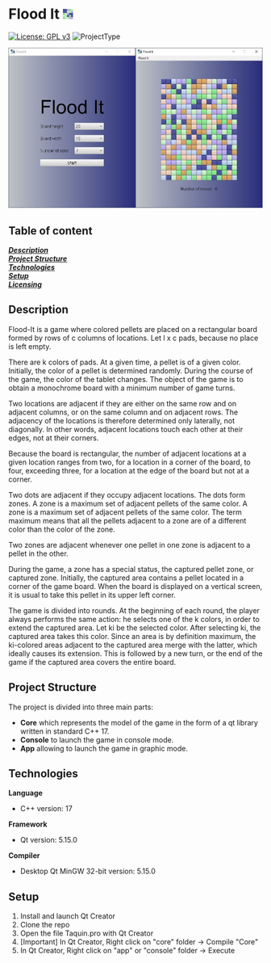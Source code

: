 # Flood It <img src="./app/resources/img/logo.jpg" width="20" height="20">

[![License: GPL v3](https://img.shields.io/badge/License-GPLv3-blue.svg)](https://www.gnu.org/licenses/gpl-3.0)
![ProjectType](https://img.shields.io/badge/ProjectType-School-blue)

<img src="./app/resources/img/synopsis.jpg">

## Table of content

***[Description](#description)***  
***[Project Structure](#project-structure)***  
***[Technologies](#technologies)***  
***[Setup](#setup)***  
***[Licensing](#licensing)***  

## Description

Flood-It is a game where colored pellets are placed on a rectangular board formed by rows of c columns of locations. Let l x c pads, because no place is left empty.  

There are k colors of pads. At a given time, a pellet is of a given color. Initially, the color of a pellet is determined randomly. During the course of the game, the color of the tablet changes. The object of the game is to obtain a monochrome board with a minimum number of game turns.  

Two locations are adjacent if they are either on the same row and on adjacent columns, or on the same column and on adjacent rows. The adjacency of the locations is therefore determined only laterally, not diagonally. In other words, adjacent locations touch each other at their edges, not at their corners.  

Because the board is rectangular, the number of adjacent locations at a given location ranges from two, for a location in a corner of the board, to four, exceeding three, for a location at the edge of the board but not at a corner.  
 
Two dots are adjacent if they occupy adjacent locations. The dots form zones. A zone is a maximum set of adjacent pellets of the same color. A zone is a maximum set of adjacent pellets of the same color. The term maximum means that all the pellets adjacent to a zone are of a different color than the color of the zone.  
 
Two zones are adjacent whenever one pellet in
one zone is adjacent to a pellet in the other. 

During the game, a zone has a special status, the captured pellet zone, or captured zone. Initially, the captured area contains a pellet located in a corner of the game board. When the board is displayed on a vertical screen, it is usual to take this pellet in its upper left corner. 

The game is divided into rounds. At the beginning of each round, the player always performs the same action: he selects one of the k colors, in order to extend the captured area. Let ki be the selected color. After selecting ki, the captured area takes this color. Since an area is by definition maximum, the ki-colored areas adjacent to the captured area merge with the latter, which ideally causes its extension.  This is followed by a new turn, or the end of the game if the captured area covers the entire board.

## Project Structure  

The project is divided into three main parts:
- **Core** which represents the model of the game in the form of a qt library written in standard C++ 17.
- **Console** to launch the game in console mode.
- **App** allowing to launch the game in graphic mode.

## Technologies

**Language**

- C++ version: 17

**Framework**

- Qt version: 5.15.0  

**Compiler**

- Desktop Qt MinGW 32-bit version: 5.15.0

## Setup

1. Install and launch Qt Creator
2. Clone the repo
3. Open the file Taquin.pro with Qt Creator
4. [Important] In Qt Creator, Right click on "core" folder -> Compile "Core"
5. In Qt Creator, Right click on "app" or "console" folder -> Execute
